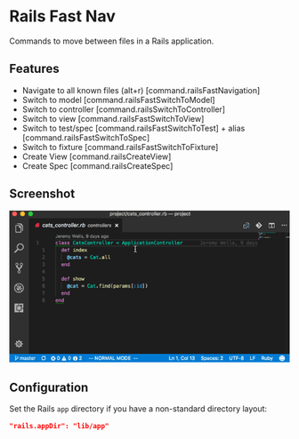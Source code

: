 # Rails Fast Nav

Commands to move between files in a Rails application.

## Features

* Navigate to all known files (alt+r) [command.railsFastNavigation]
* Switch to model [command.railsFastSwitchToModel]
* Switch to controller [command.railsSwitchToController]
* Switch to view [command.railsFastSwitchToView]
* Switch to test/spec [command.railsFastSwitchToTest] + alias [command.railsFastSwitchToSpec]
* Switch to fixture [command.railsFastSwitchToFixture]
* Create View [command.railsCreateView]
* Create Spec [command.railsCreateSpec]

## Screenshot
![Example](images/railsnav.gif)

## Configuration

Set the Rails `app` directory if you have a non-standard directory layout:

```json
"rails.appDir": "lib/app"
```